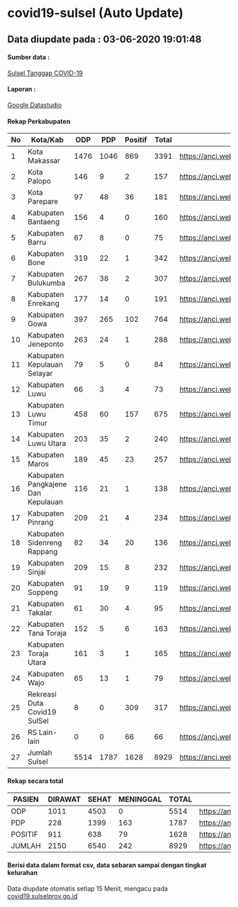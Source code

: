 
# covid19-sulsel (Auto Update)

## Data diupdate pada : 03-06-2020 19:01:48

#### Sumber data :
[Sulsel Tanggap COVID-19](https://covid19.sulselprov.go.id)

#### Laporan :
[Google Datastudio](https://datastudio.google.com/s/jythWGc1j4w)

#### Rekap Perkabupaten 
|No|Kota/Kab|ODP|PDP|Positif|Total|Link|
| --- | --- | --- | --- | --- | --- | --- |
|1|Kota Makassar|1476|1046|869|3391|https://anci.web.id/cor/kota_makassar|
|2|Kota Palopo|146|9|2|157|https://anci.web.id/cor/kota_palopo|
|3|Kota Parepare|97|48|36|181|https://anci.web.id/cor/kota_parepare|
|4|Kabupaten Bantaeng|156|4|0|160|https://anci.web.id/cor/kabupaten_bantaeng|
|5|Kabupaten Barru|67|8|0|75|https://anci.web.id/cor/kabupaten_barru|
|6|Kabupaten Bone|319|22|1|342|https://anci.web.id/cor/kabupaten_bone|
|7|Kabupaten Bulukumba|267|38|2|307|https://anci.web.id/cor/kabupaten_bulukumba|
|8|Kabupaten Enrekang|177|14|0|191|https://anci.web.id/cor/kabupaten_enrekang|
|9|Kabupaten Gowa|397|265|102|764|https://anci.web.id/cor/kabupaten_gowa|
|10|Kabupaten Jeneponto|263|24|1|288|https://anci.web.id/cor/kabupaten_jeneponto|
|11|Kabupaten Kepulauan Selayar|79|5|0|84|https://anci.web.id/cor/kabupaten_kepulauan_selayar|
|12|Kabupaten Luwu|66|3|4|73|https://anci.web.id/cor/kabupaten_luwu|
|13|Kabupaten Luwu Timur|458|60|157|675|https://anci.web.id/cor/kabupaten_luwu_timur|
|14|Kabupaten Luwu Utara|203|35|2|240|https://anci.web.id/cor/kabupaten_luwu_utara|
|15|Kabupaten Maros|189|45|23|257|https://anci.web.id/cor/kabupaten_maros|
|16|Kabupaten Pangkajene Dan Kepulauan|116|21|1|138|https://anci.web.id/cor/kabupaten_pangkajene_dan_kepulauan|
|17|Kabupaten Pinrang|209|21|4|234|https://anci.web.id/cor/kabupaten_pinrang|
|18|Kabupaten Sidenreng Rappang|82|34|20|136|https://anci.web.id/cor/kabupaten_sidenreng_rappang|
|19|Kabupaten Sinjai|209|15|8|232|https://anci.web.id/cor/kabupaten_sinjai|
|20|Kabupaten Soppeng|91|19|9|119|https://anci.web.id/cor/kabupaten_soppeng|
|21|Kabupaten Takalar|61|30|4|95|https://anci.web.id/cor/kabupaten_takalar|
|22|Kabupaten Tana Toraja|152|5|6|163|https://anci.web.id/cor/kabupaten_tana_toraja|
|23|Kabupaten Toraja Utara|161|3|1|165|https://anci.web.id/cor/kabupaten_toraja_utara|
|24|Kabupaten Wajo|65|13|1|79|https://anci.web.id/cor/kabupaten_wajo|
|25|Rekreasi Duta Covid19 SulSel|8|0|309|317|https://anci.web.id/cor/rekreasi_duta_covid19_sulsel|
|26|RS Lain-lain|0|0|66|66|https://anci.web.id/cor/rs_lain-lain|
|27|Jumlah Sulsel|5514|1787|1628|8929|https://anci.web.id/cor/jumlah_sulsel|

#### Rekap secara total

| PASIEN | DIRAWAT | SEHAT | MENINGGAL | TOTAL | LINK |
| ---- | -------- | ---- | ---- |  ---- | ---- |
| ODP | 1011 | 4503 | 0 | 5514 | https://anci.web.id/cor/odp_detail.html |
| PDP | 228 | 1399 | 163 | 1787 | https://anci.web.id/cor/pdp_detail.html |
| POSITIF | 911 | 638 | 79 | 1628 | https://anci.web.id/cor/positif_detail.html |
| JUMLAH | 2150 | 6540 | 242 | 8929 | https://anci.web.id/cor/jumlah_sulsel/ |

 
#### Berisi data dalam format csv, data sebaran sampai dengan tingkat kelurahan

Data diupdate otomatis setiap 15 Menit, mengacu pada [covid19.sulselprov.go.id](https://covid19.sulselprov.go.id)


